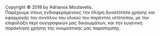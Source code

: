 Copyright © 2018 by Adrianos Moutavelis.  
Παρέχουμε στους ενδιαφερόμενους την πλήρη δυνατότητα χρήσης και εφαρμογής του συνόλου του υλικού του παρόντος ιστότοπου, με την επιφύλαξη περί συγγραφικών μας δικαιωμάτων, και την ευγενική παράκληση χρήσης της ονομαστικής μας παραπομπής.
